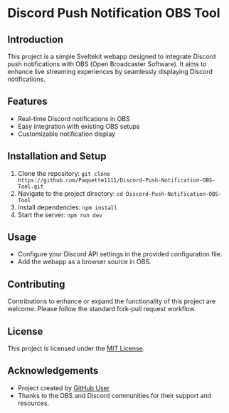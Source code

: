 # Discord Push Notification OBS Tool

## Introduction
This project is a simple Sveltekit webapp designed to integrate Discord push notifications with OBS (Open Broadcaster Software). It aims to enhance live streaming experiences by seamlessly displaying Discord notifications.

## Features
- Real-time Discord notifications in OBS
- Easy integration with existing OBS setups
- Customizable notification display

## Installation and Setup
1. Clone the repository: `git clone https://github.com/Paquette1111/Discord-Push-Notification-OBS-Tool.git`
2. Navigate to the project directory: `cd Discord-Push-Notification-OBS-Tool`
3. Install dependencies: `npm install`
4. Start the server: `npm run dev`

## Usage
- Configure your Discord API settings in the provided configuration file.
- Add the webapp as a browser source in OBS.

## Contributing
Contributions to enhance or expand the functionality of this project are welcome. Please follow the standard fork-pull request workflow.

## License
This project is licensed under the [MIT License](LICENSE).

## Acknowledgements
- Project created by [GitHub User](https://github.com/Paquette1111)
- Thanks to the OBS and Discord communities for their support and resources.
